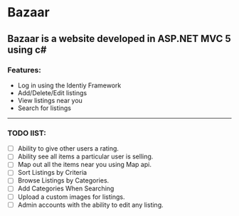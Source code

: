 # Bazaar

## Bazaar is a website developed in ASP.NET MVC 5 using c#

### Features:
* Log in using the Identiy Framework
* Add/Delete/Edit listings
* View listings near you
* Search for listings
---

### TODO lIST:
- [ ] Ability to give other users a rating.
- [ ] Ability see all items a particular user is selling.
- [ ] Map out all the items near you using Map api.
- [ ] Sort Listings by  Criteria
- [ ] Browse Listings by Categories.
- [ ] Add Categories When Searching
- [ ] Upload a custom images for listings.
- [ ] Admin accounts with the ability to edit any listing.
